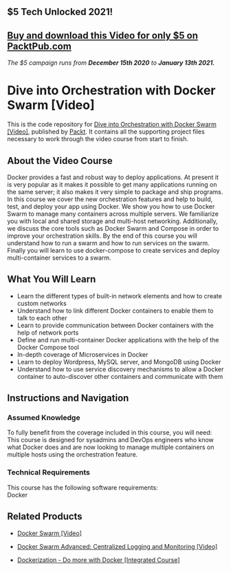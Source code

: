 ## $5 Tech Unlocked 2021!
[Buy and download this Video for only $5 on PacktPub.com](https://www.packtpub.com/product/dive-into-orchestration-with-docker-swarm-video/9781788476027)
-----
*The $5 campaign         runs from __December 15th 2020__ to __January 13th 2021.__*

# Dive into Orchestration with Docker Swarm [Video]
This is the code repository for [Dive into Orchestration with Docker Swarm [Video]](https://www.packtpub.com/virtualization-and-cloud/dive-orchestration-docker-swarm-video?utm_source=github&utm_medium=repository&utm_campaign=9781788476027), published by [Packt](https://www.packtpub.com/?utm_source=github). It contains all the supporting project files necessary to work through the video course from start to finish.
## About the Video Course
Docker provides a fast and robust way to deploy applications. At present it is very popular as it makes it possible to get many applications running on the same server; it also makes it very simple to package and ship programs. In this course we cover the new orchestration features and help to build, test, and deploy your app using Docker. We show you how to use Docker Swarm to manage many containers across multiple servers. We familiarize you with local and shared storage and multi-host networking. Additionally, we discuss the core tools such as Docker Swarm and Compose in order to improve your orchestration skills. By the end of this course you will understand how to run a swarm and how to run services on the swarm. Finally you will learn to use docker-compose to create services and deploy multi-container services to a swarm.

<H2>What You Will Learn</H2>
<DIV class=book-info-will-learn-text>
<UL>
<LI>Learn the different types of built-in network elements and how to create custom networks 
<LI>Understand how to link different Docker containers to enable them to talk to each other 
<LI>Learn to provide communication between Docker containers with the help of network ports 
<LI>Define and run multi-container Docker applications with the help of the Docker Compose tool 
<LI>In-depth coverage of Microservices in Docker 
<LI>Learn to deploy Wordpress, MySQL server, and MongoDB using Docker 
<LI>Understand how to use service discovery mechanisms to allow a Docker container to auto-discover other containers and communicate with them </LI></UL></DIV>

## Instructions and Navigation
### Assumed Knowledge
To fully benefit from the coverage included in this course, you will need:<br/>
This course is designed for sysadmins and DevOps engineers who know what Docker does and are now looking to manage multiple containers on multiple hosts using the orchestration feature.
### Technical Requirements
This course has the following software requirements:<br/>
Docker

## Related Products
* [Docker Swarm [Video]](https://www.packtpub.com/virtualization-and-cloud/docker-swarm-video?utm_source=github&utm_medium=repository&utm_campaign=9781788398251)

* [Docker Swarm Advanced: Centralized Logging and Monitoring [Video]](https://www.packtpub.com/virtualization-and-cloud/docker-swarm-advanced-centralized-logging-and-monitoring-video?utm_source=github&utm_medium=repository&utm_campaign=9781788395854)

* [Dockerization - Do more with Docker [Integrated Course]](https://www.packtpub.com/virtualization-and-cloud/dockerization-do-more-docker-integrated-course?utm_source=github&utm_medium=repository&utm_campaign=9781788394857)

